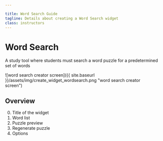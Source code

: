 ```yaml
---

title: Word Search Guide
tagline: Details about creating a Word Search widget
class: instructors
---
```



# Word Search #

A study tool where students must search a word puzzle for a predetermined set of words

![word search creator screen]({{ site.baseurl }}/assets/img/create_widget_wordsearch.png "word search creator screen")

## Overview ##

0. Title of the widget
0. Word list
0. Puzzle preview
0. Regenerate puzzle
0. Options

